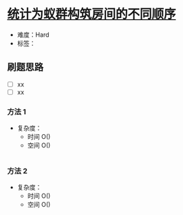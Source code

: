 # [统计为蚁群构筑房间的不同顺序](https://leetcode-cn.com/problems/count-ways-to-build-rooms-in-an-ant-colony/)

- 难度：Hard
- 标签：

## 刷题思路

- [ ] xx
- [ ] xx

### 方法 1

- 复杂度：
    - 时间 O()
    - 空间 O()

``` js

```

### 方法 2

- 复杂度：
    - 时间 O()
    - 空间 O()

``` js

```
